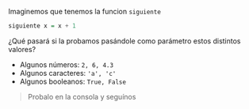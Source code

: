 Imaginemos que tenemos la funcion `siguiente`

```haskell
siguiente x = x + 1
```

¿Qué pasará si la probamos pasándole como parámetro estos distintos valores?

* Algunos números: `2, 6, 4.3`
* Algunos caracteres: `'a', 'c'`
* Algunos booleanos: `True, False`
 
> Probalo en la consola y seguínos
